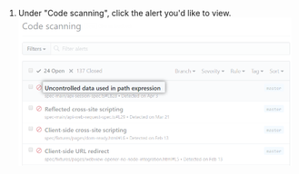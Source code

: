 1. Under "Code scanning", click the alert you'd like to view. ![List of alerts from {% data variables.product.prodname_code_scanning %}](/assets/images/help/repository/code-scanning-click-alert.png)
